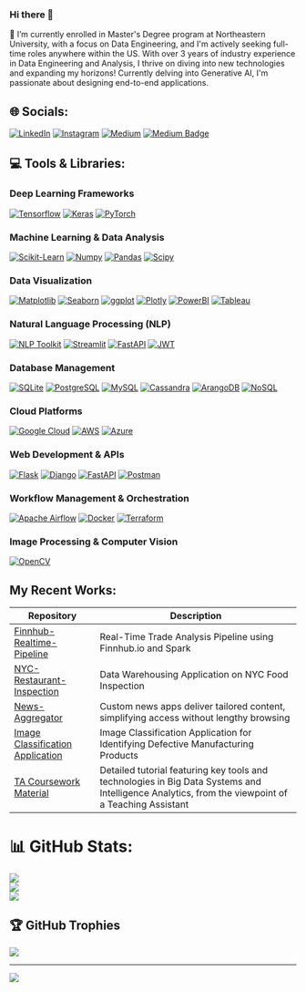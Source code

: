 ### Hi there 👋
🔭 I’m currently enrolled in Master's Degree program at Northeastern University, with a focus on Data Engineering, and I'm actively seeking full-time roles anywhere within the US. With over 3 years of industry experience in Data Engineering and Analysis, I thrive on diving into new technologies and expanding my horizons! Currently delving into Generative AI, I'm passionate about designing end-to-end applications. 

## 🌐 Socials:

[![LinkedIn](https://img.shields.io/badge/LinkedIn-%230077B5.svg?logo=linkedin&logoColor=white)](https://linkedin.com/in/yogicheril) 
[![Instagram](https://img.shields.io/badge/Instagram-%23E4405F.svg?logo=Instagram&logoColor=white)](https://instagram.com/cherilyogi)
[![Medium](https://img.shields.io/badge/Medium-%23E4405F.svg?logo=Medium&amplogoColor=black)](https://medium.com/@yogi.c)
<a href="https://medium.com/@yogi.c"><img src="https://img.shields.io/badge/-Medium-black?style=flat&amp;labelColor=000000&amp;logo=Medium&amp;link=https://medium.com/@yogi.c" alt="Medium Badge"></a>

## 💻 Tools & Libraries:

### Deep Learning Frameworks
[![Tensorflow](https://img.shields.io/badge/Tensorflow-%23FF6F00.svg?logo=tensorflow&logoColor=white)](https://www.tensorflow.org/)
[![Keras](https://img.shields.io/badge/Keras-%23D00000.svg?logo=keras&logoColor=white)](https://keras.io/)
[![PyTorch](https://img.shields.io/badge/PyTorch-%23EE4C2C.svg?logo=pytorch&logoColor=white)](https://pytorch.org/)

### Machine Learning & Data Analysis
[![Scikit-Learn](https://img.shields.io/badge/Scikit_Learn-%2341CACC.svg?logo=scikit-learn&logoColor=white)](https://scikit-learn.org/)
[![Numpy](https://img.shields.io/badge/Numpy-%23013243.svg?logo=numpy&logoColor=white)](https://numpy.org/)
[![Pandas](https://img.shields.io/badge/Pandas-%23150458.svg?logo=pandas&logoColor=white)](https://pandas.pydata.org/)
[![Scipy](https://img.shields.io/badge/Scipy-%230C55A5.svg?logo=scipy&logoColor=white)](https://www.scipy.org/)

### Data Visualization
[![Matplotlib](https://img.shields.io/badge/Matplotlib-%2300768F.svg?logo=matplotlib&logoColor=white)](https://matplotlib.org/)
[![Seaborn](https://img.shields.io/badge/Seaborn-%2343B02A.svg?logo=seaborn&logoColor=white)](https://seaborn.pydata.org/)
[![ggplot](https://img.shields.io/badge/ggplot-%23276DC3.svg?logo=ggplot&logoColor=white)](https://ggplot2.tidyverse.org/)
[![Plotly](https://img.shields.io/badge/Plotly-%230077B5.svg?logo=plotly&logoColor=white)]() 
[![PowerBI](https://img.shields.io/badge/PowerBI-%23F2C811.svg?logo=powerbi&logoColor=white)](https://powerbi.microsoft.com/)
[![Tableau](https://img.shields.io/badge/Tableau-%23000071.svg?logo=tableau&logoColor=white)](https://www.tableau.com/)

### Natural Language Processing (NLP)
[![NLP Toolkit](https://img.shields.io/badge/NLP_Toolkit-%233776AB.svg)](https://www.example.com/)
[![Streamlit](https://img.shields.io/badge/Streamlit-%23FF4F00.svg?logo=streamlit&logoColor=white)](https://www.streamlit.io/)
[![FastAPI](https://img.shields.io/badge/FastAPI-%230D96E3.svg?logo=fastapi&logoColor=white)](https://fastapi.tiangolo.com/)
[![JWT](https://img.shields.io/badge/JWT-%23000000.svg)](https://jwt.io/)

### Database Management
[![SQLite](https://img.shields.io/badge/SQLite-%23003B57.svg?logo=sqlite&logoColor=white)](https://www.sqlite.org/)
[![PostgreSQL](https://img.shields.io/badge/PostgreSQL-%23#336791.svg?logo=postgresql&logoColor=white)](https://www.postgresql.org/)
[![MySQL](https://img.shields.io/badge/MySQL-%23#4479A1.svg?logo=mysql&logoColor=white)](https://www.mysql.com/)
[![Cassandra](https://img.shields.io/badge/Cassandra-%23#1287B1.svg?logo=apache-cassandra&logoColor=white)](https://cassandra.apache.org/)
[![ArangoDB](https://img.shields.io/badge/ArangoDB-%23324988.svg?logo=arangodb&logoColor=white)](https://www.arangodb.com/)
[![NoSQL](https://img.shields.io/badge/NoSQL-%23182C57.svg)](https://www.example.com/)

### Cloud Platforms
[![Google Cloud](https://img.shields.io/badge/Google_Cloud-%234285F4.svg?logo=google-cloud&logoColor=white)](https://cloud.google.com/)
[![AWS](https://img.shields.io/badge/AWS-%23FF9900.svg?logo=amazon-aws&logoColor=white)](https://aws.amazon.com/)
[![Azure](https://img.shields.io/badge/Azure-%230077B5.svg?logo=azure&logoColor=white)]() 

### Web Development & APIs
[![Flask](https://img.shields.io/badge/Flask-%23000000.svg?logo=flask&logoColor=white)](https://flask.palletsprojects.com/)
[![Django](https://img.shields.io/badge/Django-%23092E20.svg?logo=django&logoColor=white)](https://www.djangoproject.com/)
[![FastAPI](https://img.shields.io/badge/FastAPI-%230D96E3.svg?logo=fastapi&logoColor=white)](https://fastapi.tiangolo.com/)
[![Postman](https://img.shields.io/badge/Postman-%23FF6C37.svg?logo=postman&logoColor=white)](https://www.postman.com/)

### Workflow Management & Orchestration
[![Apache Airflow](https://img.shields.io/badge/Apache_Airflow-%23017CEE.svg?logo=apache-airflow&logoColor=white)](https://airflow.apache.org/)
[![Docker](https://img.shields.io/badge/Docker-%232496ED.svg?logo=docker&logoColor=white)](https://www.docker.com/)
[![Terraform](https://img.shields.io/badge/Terraform-%23623CE4.svg?logo=terraform&logoColor=white)](https://www.terraform.io/)

### Image Processing & Computer Vision
[![OpenCV](https://img.shields.io/badge/OpenCV-%23#5C3EE8.svg?logo=opencv&logoColor=white)](https://opencv.org/)


## My Recent Works:

| Repository | Description |
|---|---|
| [Finnhub-Realtime-Pipeline](https://github.com/piyush-an/Finnhub-Realtime-Pipeline) | Real-Time Trade Analysis Pipeline using Finnhub.io and Spark |
| [NYC-Restaurant-Inspection](https://github.com/piyush-an/NYC-Restaurant-Inspection) | Data Warehousing Application on NYC Food Inspection |
| [News-Aggregator](https://github.com/BigDataIA-Summer2022-Team04/News-Aggregator) | Custom news apps deliver tailored content, simplifying access without lengthy browsing |
| [Image Classification Application](https://github.com/BigDataIA-Summer2022-Team04/Assignment_03) | Image Classification Application for Identifying Defective Manufacturing Products |
| [TA Coursework Material](https://github.com/piyush-an/DAMG7245-Fall2023) | Detailed tutorial featuring key tools and technologies in Big Data Systems and Intelligence Analytics, from the viewpoint of a Teaching Assistant |


# 📊 GitHub Stats:
![](https://github-readme-stats.vercel.app/api?username=CY2404&theme=dark&hide_border=false&include_all_commits=true&count_private=false)<br/>
![](https://github-readme-streak-stats.herokuapp.com/?user=CY2404&theme=dark&hide_border=false)<br/>
![](https://github-readme-stats.vercel.app/api/top-langs/?username=CY2404&theme=dark&hide_border=false&include_all_commits=true&count_private=false&layout=compact)

## 🏆 GitHub Trophies
![](https://github-profile-trophy.vercel.app/?username=CY2404&theme=radical&no-frame=false&no-bg=false&margin-w=4)

---
[![](https://visitcount.itsvg.in/api?id=CY2404&icon=0&color=0)](https://visitcount.itsvg.in)
<!--
**CY2404/CY2404** is a ✨ _special_ ✨ repository because its `README.md` (this file) appears on your GitHub profile.

Here are some ideas to get you started:

- 🔭 I’m currently working on ...
- 🌱 I’m currently learning ...
- 👯 I’m looking to collaborate on ...
- 🤔 I’m looking for help with ...
- 💬 Ask me about ...
- 📫 How to reach me: ...
- 😄 Pronouns: ...
- ⚡ Fun fact: ...
-->
